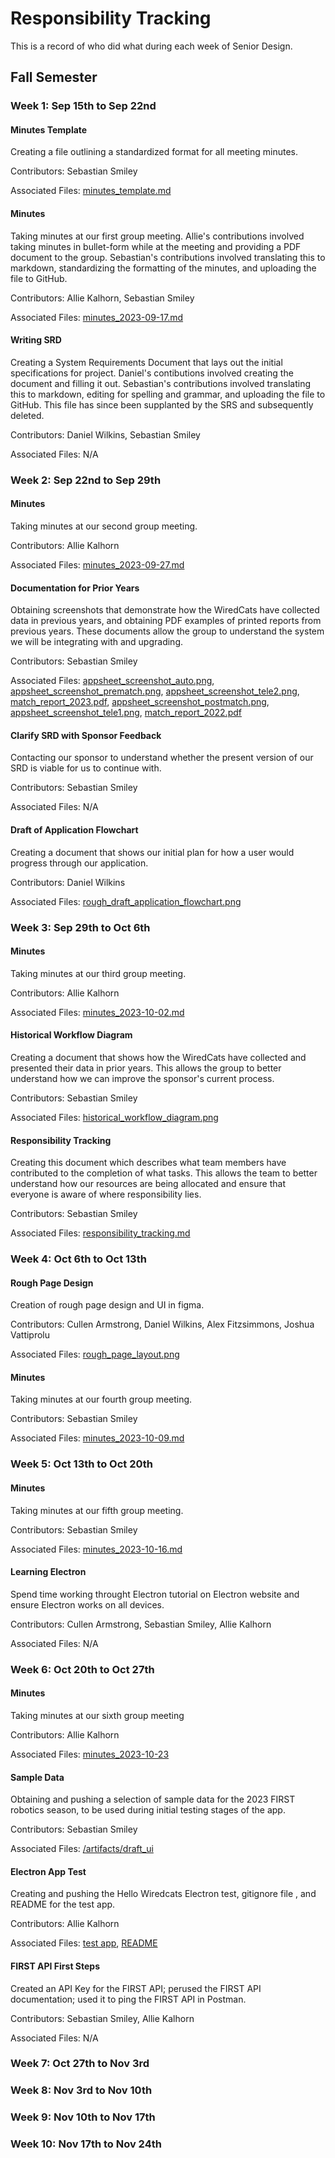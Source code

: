 # Responsibility Tracking

This is a record of who did what during each week of Senior Design.

<!-- FORMATTING TEMPLATE
#### Task Name

Extended task description, if applicable. If multiple team members contributed in different ways, describe the contribution of each.

Contributors: one or more team member names.

Associated Files: file names within a markdown link such as [responsibility_tracking.md](/artifacts/responsibility_tracking.md), or N/A if not relevant.
-->

## Fall Semester

### Week 1: Sep 15th to Sep 22nd

#### Minutes Template

Creating a file outlining a standardized format for all meeting minutes.

Contributors: Sebastian Smiley

Associated Files: [minutes_template.md](/minutes/minutes_template.md)

#### Minutes

Taking minutes at our first group meeting. Allie's contributions involved taking minutes in bullet-form while at the meeting and providing a PDF document to the group. Sebastian's contributions involved translating this to markdown, standardizing the formatting of the minutes, and uploading the file to GitHub.

Contributors: Allie Kalhorn, Sebastian Smiley

Associated Files: [minutes_2023-09-17.md](/minutes/minutes_2023-09-17.md)

#### Writing SRD

Creating a System Requirements Document that lays out the initial specifications for project. Daniel's contibutions involved creating the document and filling it out. Sebastian's contributions involved translating this to markdown, editing for spelling and grammar, and uploading the file to GitHub. This file has since been supplanted by the SRS and subsequently deleted.

Contributors: Daniel Wilkins, Sebastian Smiley

Associated Files: N/A

### Week 2: Sep 22nd to Sep 29th

#### Minutes

Taking minutes at our second group meeting.

Contributors: Allie Kalhorn

Associated Files: [minutes_2023-09-27.md](/minutes/minutes_2023-09-27.md)

#### Documentation for Prior Years

Obtaining screenshots that demonstrate how the WiredCats have collected data in previous years, and obtaining PDF examples of printed reports from previous years. These documents allow the group to understand the system we will be integrating with and upgrading.

Contributors: Sebastian Smiley

Associated Files: [appsheet_screenshot_auto.png](/artifacts/previous_years/appsheet_screenshot_auto.png), [appsheet_screenshot_prematch.png](/artifacts/previous_years/appsheet_screenshot_prematch.png), [appsheet_screenshot_tele2.png](/artifacts/previous_years/appsheet_screenshot_tele2.png), [match_report_2023.pdf](/artifacts/previous_years/match_report_2023.pdf), [appsheet_screenshot_postmatch.png](/artifacts/previous_years/appsheet_screenshot_postmatch.png), [appsheet_screenshot_tele1.png](/artifacts/previous_years/appsheet_screenshot_tele1.png), [match_report_2022.pdf](/artifacts/previous_years/match_report_2022.pdf)

#### Clarify SRD with Sponsor Feedback

Contacting our sponsor to understand whether the present version of our SRD is viable for us to continue with.

Contributors: Sebastian Smiley

Associated Files: N/A

#### Draft of Application Flowchart

Creating a document that shows our initial plan for how a user would progress through our application.

Contributors: Daniel Wilkins

Associated Files: [rough_draft_application_flowchart.png](/artifacts/rough_draft_application_flowchart.png)

### Week 3: Sep 29th to Oct 6th

#### Minutes

Taking minutes at our third group meeting.

Contributors: Allie Kalhorn

Associated Files: [minutes_2023-10-02.md](/minutes/minutes_2023-10-02.md)

#### Historical Workflow Diagram

Creating a document that shows how the WiredCats have collected and presented their data in prior years. This allows the group to better understand how we can improve the sponsor's current process.

Contributors: Sebastian Smiley

Associated Files: [historical_workflow_diagram.png](/artifacts/historical_workflow_diagram.png)

#### Responsibility Tracking

Creating this document which describes what team members have contributed to the completion of what tasks. This allows the team to better understand how our resources are being allocated and ensure that everyone is aware of where responsibility lies.

Contributors: Sebastian Smiley

Associated Files: [responsibility_tracking.md](/artifacts/responsibility_tracking.md)

### Week 4: Oct 6th to Oct 13th

#### Rough Page Design

Creation of rough page design and UI in figma.

Contributors: Cullen Armstrong, Daniel Wilkins, Alex Fitzsimmons, Joshua Vattiprolu

Associated Files: [rough_page_layout.png](/artifacts/rough_page_layout.png)

#### Minutes

Taking minutes at our fourth group meeting.

Contributors: Sebastian Smiley

Associated Files: [minutes_2023-10-09.md](/minutes/minutes_2023-10-09.md)

### Week 5: Oct 13th to Oct 20th

#### Minutes

Taking minutes at our fifth group meeting.

Contributors: Sebastian Smiley

Associated Files: [minutes_2023-10-16.md](/minutes/minutes_2023-10-16.md)

#### Learning Electron

Spend time working throught Electron tutorial on Electron website and ensure Electron works on all devices.

Contributors: Cullen Armstrong, Sebastian Smiley, Allie Kalhorn

Associated Files: N/A

### Week 6: Oct 20th to Oct 27th

#### Minutes

Taking minutes at our sixth group meeting

Contributors: Allie Kalhorn

Associated Files: [minutes_2023-10-23](/minutes/minutes_2023-10-23.md)

#### Sample Data

Obtaining and pushing a selection of sample data for the 2023 FIRST robotics season, to be used during initial testing stages of the app.

Contributors: Sebastian Smiley

Associated Files: [/artifacts/draft_ui](/artifacts/draft_ui/)

#### Electron App Test

Creating and pushing the Hello Wiredcats Electron test, gitignore file , and README for the test app.

Contributors: Allie Kalhorn

Associated Files: [test app](/testapp/), [README](/testapp/README.md)

#### FIRST API First Steps

Created an API Key for the FIRST API; perused the FIRST API documentation; used it to ping the FIRST API in Postman.

Contributors: Sebastian Smiley, Allie Kalhorn

Associated Files: N/A

### Week 7: Oct 27th to Nov 3rd

### Week 8: Nov 3rd to Nov 10th

### Week 9: Nov 10th to Nov 17th

### Week 10: Nov 17th to Nov 24th
